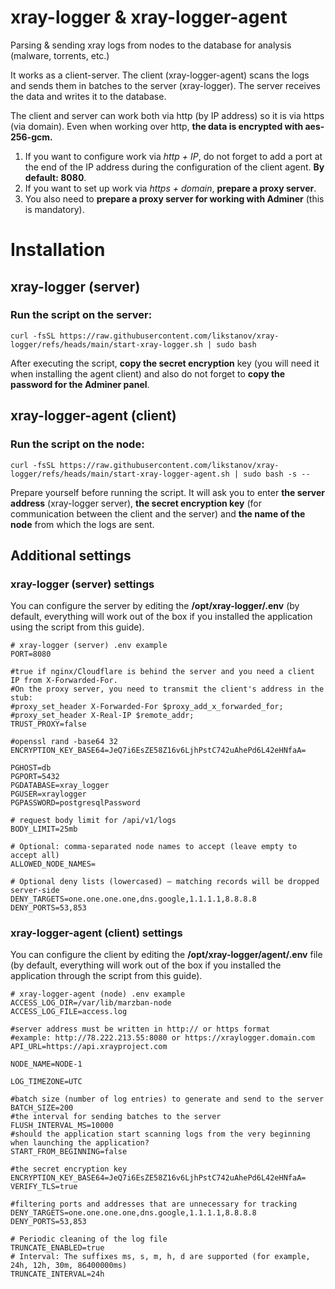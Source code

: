 # xray-logger & xray-logger-agent
Parsing &amp; sending xray logs from nodes to the database for analysis (malware, torrents, etc.)

It works as a client-server. The client (xray-logger-agent) scans the logs and sends them in batches to the server (xray-logger). The server receives the data and writes it to the database.

The client and server can work both via http (by IP address) so it is via https (via domain). Even when working over http, **the data is encrypted with aes-256-gcm.**

1. If you want to configure work via *http + IP*, do not forget to add a port at the end of the IP address during the configuration of the client agent. **By default: 8080**.
2. If you want to set up work via *https + domain*, **prepare a proxy server**. 
3. You also need to **prepare a proxy server for working with Adminer** (this is mandatory).

# Installation

## xray-logger (server)

### Run the script on the server:
```curl -fsSL https://raw.githubusercontent.com/likstanov/xray-logger/refs/heads/main/start-xray-logger.sh | sudo bash```

After executing the script, **copy the secret encryption** key (you will need it when installing the agent client) and also do not forget to **copy the password for the Adminer panel**.

## xray-logger-agent (client)

### Run the script on the node:
```curl -fsSL https://raw.githubusercontent.com/likstanov/xray-logger/refs/heads/main/start-xray-logger-agent.sh | sudo bash -s --```

Prepare yourself before running the script. It will ask you to enter **the server address** (xray-logger server), **the secret encryption key** (for communication between the client and the server) and **the name of the node** from which the logs are sent.

## Additional settings

### xray-logger (server) settings

You can configure the server by editing the **/opt/xray-logger/.env** (by default, everything will work out of the box if you installed the application using the script from this guide).

```
# xray-logger (server) .env example
PORT=8080

#true if nginx/Cloudflare is behind the server and you need a client IP from X-Forwarded-For.
#On the proxy server, you need to transmit the client's address in the stub:
#proxy_set_header X-Forwarded-For $proxy_add_x_forwarded_for;
#proxy_set_header X-Real-IP $remote_addr;
TRUST_PROXY=false

#openssl rand -base64 32
ENCRYPTION_KEY_BASE64=JeQ7i6EsZE58Z16v6LjhPstC742uAhePd6L42eHNfaA=

PGHOST=db
PGPORT=5432
PGDATABASE=xray_logger
PGUSER=xraylogger
PGPASSWORD=postgresqlPassword

# request body limit for /api/v1/logs
BODY_LIMIT=25mb

# Optional: comma-separated node names to accept (leave empty to accept all)
ALLOWED_NODE_NAMES=

# Optional deny lists (lowercased) – matching records will be dropped server-side
DENY_TARGETS=one.one.one.one,dns.google,1.1.1.1,8.8.8.8
DENY_PORTS=53,853
```

### xray-logger-agent (client) settings

You can configure the client by editing the **/opt/xray-logger/agent/.env** file (by default, everything will work out of the box if you installed the application through the script from this guide).

```
# xray-logger-agent (node) .env example
ACCESS_LOG_DIR=/var/lib/marzban-node
ACCESS_LOG_FILE=access.log

#server address must be written in http:// or https format
#example: http://78.222.213.55:8080 or https://xraylogger.domain.com
API_URL=https://api.xrayproject.com

NODE_NAME=NODE-1

LOG_TIMEZONE=UTC

#batch size (number of log entries) to generate and send to the server
BATCH_SIZE=200
#the interval for sending batches to the server
FLUSH_INTERVAL_MS=10000
#should the application start scanning logs from the very beginning when launching the application?
START_FROM_BEGINNING=false

#the secret encryption key
ENCRYPTION_KEY_BASE64=JeQ7i6EsZE58Z16v6LjhPstC742uAhePd6L42eHNfaA=
VERIFY_TLS=true

#filtering ports and addresses that are unnecessary for tracking
DENY_TARGETS=one.one.one.one,dns.google,1.1.1.1,8.8.8.8
DENY_PORTS=53,853

# Periodic cleaning of the log file
TRUNCATE_ENABLED=true
# Interval: The suffixes ms, s, m, h, d are supported (for example, 24h, 12h, 30m, 86400000ms)
TRUNCATE_INTERVAL=24h
```